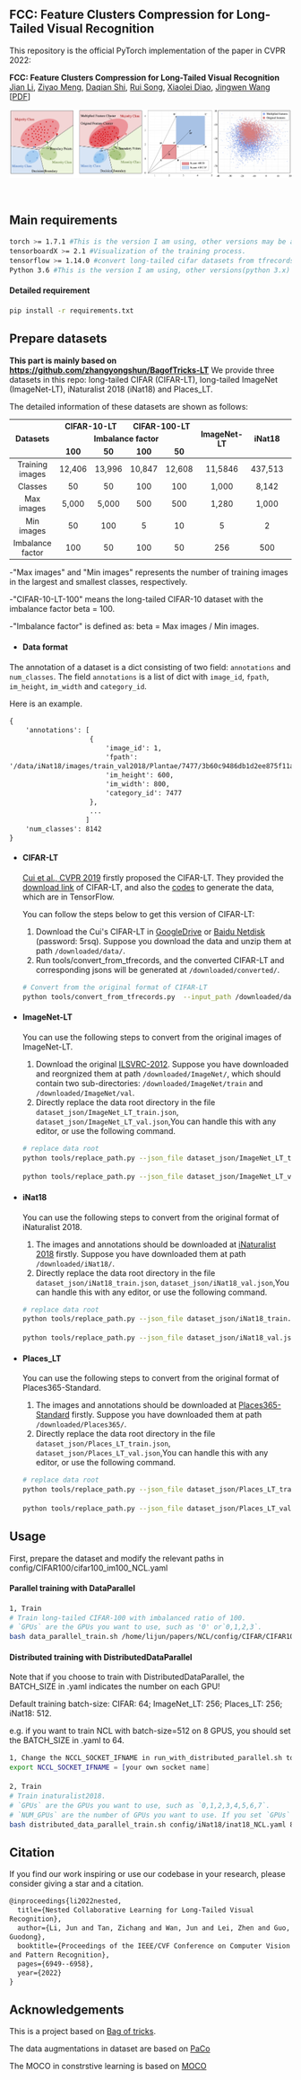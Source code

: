 ## FCC: Feature Clusters Compression for Long-Tailed Visual Recognition

This repository is the official PyTorch implementation of the paper in CVPR 2022:

**FCC: Feature Clusters Compression for Long-Tailed Visual Recognition**<br/>
[Jian Li](),
[Ziyao Meng](),
[Daqian Shi](),
[Rui Song](),
[Xiaolei Diao](),
[Jingwen Wang]() <br/>
[[PDF]()]
&nbsp;
<p align="center">
<img src='./resources/paper_image.jpg'>
</p>
&nbsp;

## Main requirements
```bash
torch >= 1.7.1 #This is the version I am using, other versions may be accteptable, if there is any problem, go to https://pytorch.org/get-started/previous-versions/ to get right version(espicially CUDA) for your machine.
tensorboardX >= 2.1 #Visualization of the training process.
tensorflow >= 1.14.0 #convert long-tailed cifar datasets from tfrecords to jpgs.
Python 3.6 #This is the version I am using, other versions(python 3.x) may be accteptable.
```
#### Detailed requirement
```bash
pip install -r requirements.txt
```
## Prepare datasets
**This part is mainly based on https://github.com/zhangyongshun/BagofTricks-LT**
We provide three datasets in this repo: long-tailed CIFAR (CIFAR-LT), long-tailed ImageNet (ImageNet-LT), iNaturalist 2018 (iNat18) and Places_LT. 

The detailed information of these datasets are shown as follows:

<table>
<thead>
  <tr>
     <th align="center" rowspan="3">Datasets</th>
     <th align="center" colspan="2">CIFAR-10-LT</th>
     <th align="center" colspan="2">CIFAR-100-LT</th>
     <th align="center" rowspan="3">ImageNet-LT</th>
     <th align="center" rowspan="3">iNat18</th>
     <th align="center" rowspan="3">Places_LT</th>
  </tr>
  <tr>
    <td align="center" colspan="4"><b>Imbalance factor</b></td>
  </tr>
  <tr>
     <td align="center" ><b>100</b></td>
     <td align="center" ><b>50</b></td>
     <td align="center" ><b>100</b></td>
     <td align="center" ><b>50</b></td>
  </tr>
</thead>
<tbody>
  <tr>
     <td align="center" style="font-weight:normal">    Training images</td>
     <td align="center" style="font-weight:normal">  12,406 </td>
     <td align="center" style="font-weight:normal">  13,996  </td>
     <td align="center" style="font-weight:normal">  10,847  </td>
     <td align="center" style="font-weight:normal"> 12,608 </td>
     <td align="center" style="font-weight:normal">11,5846</td>
     <td align="center" style="font-weight:normal">437,513</td>
     <td align="center" style="font-weight:normal">62,500</td>
  </tr>
  <tr>
     <td align="center" style="font-weight:normal">    Classes</td>
     <td align="center" style="font-weight:normal">  50  </td>
     <td align="center" style="font-weight:normal">   50 </td>
     <td align="center" style="font-weight:normal">   100 </td>
     <td align="center" style="font-weight:normal">  100  </td>
     <td align="center" style="font-weight:normal"> 1,000 </td>
     <td align="center" style="font-weight:normal">8,142</td>
     <td align="center" style="font-weight:normal">365</td>
  </tr>
  <tr>
     <td align="center" style="font-weight:normal">Max images</td>
     <td align="center" style="font-weight:normal">5,000</td>
     <td align="center" style="font-weight:normal">5,000</td>
     <td align="center" style="font-weight:normal">500</td>
     <td align="center" style="font-weight:normal">500</td>
     <td align="center" style="font-weight:normal">1,280</td>
     <td align="center" style="font-weight:normal">1,000</td>
     <td align="center" style="font-weight:normal">4,980</td>
  </tr>
  <tr>
     <td align="center" style="font-weight:normal" >Min images</td>
     <td align="center" style="font-weight:normal">50</td>
     <td align="center" style="font-weight:normal">100</td>
     <td align="center" style="font-weight:normal">5</td>
     <td align="center" style="font-weight:normal">10</td>
     <td align="center" style="font-weight:normal">5</td>
     <td align="center" style="font-weight:normal">2</td>
     <td align="center" style="font-weight:normal">5</td>
  </tr>
  <tr>
     <td align="center" style="font-weight:normal">Imbalance factor</td>
     <td align="center" style="font-weight:normal">100</td>
     <td align="center" style="font-weight:normal">50</td>
     <td align="center" style="font-weight:normal">100</td>
     <td align="center" style="font-weight:normal">50</td>
     <td align="center" style="font-weight:normal">256</td>
     <td align="center" style="font-weight:normal">500</td>
     <td align="center" style="font-weight:normal">996</td>
  </tr>
</tbody>
</table>
-"Max images" and "Min images" represents the number of training images in the largest and smallest classes, respectively.


-"CIFAR-10-LT-100" means the long-tailed CIFAR-10 dataset with the imbalance factor beta = 100.


-"Imbalance factor" is defined as: beta = Max images / Min images.

- #### Data format

The annotation of a dataset is a dict consisting of two field: `annotations` and `num_classes`.
The field `annotations` is a list of dict with
`image_id`, `fpath`, `im_height`, `im_width` and `category_id`.

Here is an example.
```
{
    'annotations': [
                    {
                        'image_id': 1,
                        'fpath': '/data/iNat18/images/train_val2018/Plantae/7477/3b60c9486db1d2ee875f11a669fbde4a.jpg',
                        'im_height': 600,
                        'im_width': 800,
                        'category_id': 7477
                    },
                    ...
                   ]
    'num_classes': 8142
}
```
- #### CIFAR-LT

  [Cui et al., CVPR 2019](https://arxiv.org/abs/1901.05555) firstly proposed the CIFAR-LT. They provided the [download link](https://github.com/richardaecn/class-balanced-loss/blob/master/README.md#datasets) of CIFAR-LT, and also the [codes](https://github.com/richardaecn/class-balanced-loss/blob/master/README.md#datasets) to generate the data, which are in TensorFlow. 

     You can follow the steps below to get this version of  CIFAR-LT:

     1. Download the Cui's CIFAR-LT in [GoogleDrive](https://drive.google.com/file/d/1NY3lWYRfsTWfsjFPxJUlPumy-WFeD7zK/edit) or [Baidu Netdisk ](https://pan.baidu.com/s/1rhTPUawY3Sky6obDM4Tczg) (password: 5rsq). Suppose you download the data and unzip them at path `/downloaded/data/`.
     2. Run tools/convert_from_tfrecords, and the converted CIFAR-LT and corresponding jsons will be generated at `/downloaded/converted/`.

  ```bash
  # Convert from the original format of CIFAR-LT
  python tools/convert_from_tfrecords.py  --input_path /downloaded/data/ --output_path /downloaded/converted/
  ```

- #### ImageNet-LT

  You can use the following steps to convert from the original images of ImageNet-LT.

  1. Download the original [ILSVRC-2012](http://www.image-net.org/). Suppose you have downloaded and reorgnized them at path `/downloaded/ImageNet/`, which should contain two sub-directories: `/downloaded/ImageNet/train` and `/downloaded/ImageNet/val`.
  2. Directly replace the data root directory in the file `dataset_json/ImageNet_LT_train.json`, `dataset_json/ImageNet_LT_val.json`,You can handle this with any editor, or use the following command.

  ```bash
  # replace data root
  python tools/replace_path.py --json_file dataset_json/ImageNet_LT_train.json --find_root /media/ssd1/lijun/ImageNet_LT --replaces_to /downloaded/ImageNet
  
  python tools/replace_path.py --json_file dataset_json/ImageNet_LT_val.json --find_root /media/ssd1/lijun/ImageNet_LT --replaces_to /downloaded/ImageNet
  
  ```

- #### iNat18
  
  You can use the following steps to convert from the original format of iNaturalist 2018. 
  
  1. The images and annotations should be downloaded at [iNaturalist 2018](https://github.com/visipedia/inat_comp/blob/master/2018/README.md) firstly. Suppose you have downloaded them at  path `/downloaded/iNat18/`.
  2. Directly replace the data root directory in the file `dataset_json/iNat18_train.json`, `dataset_json/iNat18_val.json`,You can handle this with any editor, or use the following command.

  ```bash
  # replace data root
  python tools/replace_path.py --json_file dataset_json/iNat18_train.json --find_root /media/ssd1/lijun/inaturalist2018/train_val2018 --replaces_to /downloaded/iNat18
  
  python tools/replace_path.py --json_file dataset_json/iNat18_val.json --find_root /media/ssd1/lijun/inaturalist2018/train_val2018 --replaces_to /downloaded/iNat18
  
  ```
  
- #### Places_LT
  
  You can use the following steps to convert from the original format of Places365-Standard.
  
  1. The images and annotations should be downloaded at [Places365-Standard](http://data.csail.mit.edu/places/places365/places365standard_easyformat.tar) firstly. Suppose you have downloaded them at  path `/downloaded/Places365/`.
  2. Directly replace the data root directory in the file `dataset_json/Places_LT_train.json`, `dataset_json/Places_LT_val.json`,You can handle this with any editor, or use the following command.

  ```bash
  # replace data root
  python tools/replace_path.py --json_file dataset_json/Places_LT_train.json --find_root /media/ssd1/lijun/data/places365_standard --replaces_to /downloaded/Places365
  
  python tools/replace_path.py --json_file dataset_json/Places_LT_val.json --find_root /media/ssd1/lijun/data/places365_standard --replaces_to /downloaded/Places365
  
  ```

## Usage
First, prepare the dataset and modify the relevant paths in config/CIFAR100/cifar100_im100_NCL.yaml
#### Parallel training with DataParallel 

```bash
1, Train
# Train long-tailed CIFAR-100 with imbalanced ratio of 100. 
# `GPUs` are the GPUs you want to use, such as '0' or`0,1,2,3`.
bash data_parallel_train.sh /home/lijun/papers/NCL/config/CIFAR/CIFAR100/cifar100_im100_NCL.yaml 0
```

#### Distributed training with DistributedDataParallel 
Note that if you choose to train with DistributedDataParallel, the BATCH_SIZE in .yaml indicates the number on each GPU!

Default training batch-size: CIFAR: 64; ImageNet_LT: 256; Places_LT: 256; iNat18: 512.

e.g. if you want to train NCL with batch-size=512 on 8 GPUS, you should set the BATCH_SIZE in .yaml to 64.
```bash
1, Change the NCCL_SOCKET_IFNAME in run_with_distributed_parallel.sh to [your own socket name]. 
export NCCL_SOCKET_IFNAME = [your own socket name]

2, Train
# Train inaturalist2018. 
# `GPUs` are the GPUs you want to use, such as `0,1,2,3,4,5,6,7`.
# `NUM_GPUs` are the number of GPUs you want to use. If you set `GPUs` to `0,1,2,3,4,5,6,7`, then `NUM_GPUs` should be `8`.
bash distributed_data_parallel_train.sh config/iNat18/inat18_NCL.yaml 8 0,1,2,3,4,5,6,7

```
## Citation
If you find our work inspiring or use our codebase in your research, please consider giving a star and a citation.
```
@inproceedings{li2022nested,
  title={Nested Collaborative Learning for Long-Tailed Visual Recognition},
  author={Li, Jun and Tan, Zichang and Wan, Jun and Lei, Zhen and Guo, Guodong},
  booktitle={Proceedings of the IEEE/CVF Conference on Computer Vision and Pattern Recognition},
  pages={6949--6958},
  year={2022}
}
```

## Acknowledgements
This is a project based on [Bag of tricks](https://github.com/zhangyongshun/BagofTricks-LT).

The data augmentations in dataset are based on [PaCo](https://github.com/dvlab-research/Parametric-Contrastive-Learning)

The MOCO in constrstive learning is based on [MOCO](https://github.com/facebookresearch/moco)
